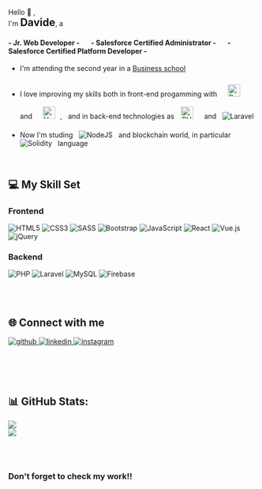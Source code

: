 Hello 👋 ,<br>
I'm <strong style="font-size: 1.5em">Davide</strong>, a<br>

#### - Jr. Web Developer - &nbsp;&nbsp;&nbsp;&nbsp;&nbsp; - Salesforce Certified Administrator - &nbsp;&nbsp;&nbsp;&nbsp;&nbsp; - Salesforce Certified Platform Developer -


- I'm attending the second year in a <u>Business school</u>

- I love improving my skills both in front-end progamming with &nbsp; <img style="margin: 10px" src="https://profilinator.rishav.dev/skills-assets/react-original-wordmark.svg" alt="React" height="25" /> &nbsp; and &nbsp; <img style="margin: 10px" src="https://profilinator.rishav.dev/skills-assets/vuejs-original-wordmark.svg" alt="Vue.js" height="25" />, &nbsp; and in back-end technologies as <img style="margin: 10px" src="https://profilinator.rishav.dev/skills-assets/php-original.svg" alt="PHP" height="25" /> &nbsp; and &nbsp; ![Laravel](https://img.shields.io/badge/laravel-%23FF2D20.svg?style=for-the-badge&logo=laravel&logoColor=white)
  

- Now I'm studing &nbsp; ![NodeJS](https://img.shields.io/badge/node.js-6DA55F?style=for-the-badge&logo=node.js&logoColor=white) &nbsp; and blockchain world, in particular &nbsp; ![Solidity](https://img.shields.io/badge/Solidity-%23363636.svg?style=for-the-badge&logo=solidity&logoColor=white) &nbsp; language

<br>  

## 💻 My Skill Set  
  
### Frontend  

![HTML5](https://img.shields.io/badge/html5-%23E34F26.svg?style=for-the-badge&logo=html5&logoColor=white) 
![CSS3](https://img.shields.io/badge/css3-%231572B6.svg?style=for-the-badge&logo=css3&logoColor=white) 
![SASS](https://img.shields.io/badge/SASS-hotpink.svg?style=for-the-badge&logo=SASS&logoColor=white) 
![Bootstrap](https://img.shields.io/badge/bootstrap-%23563D7C.svg?style=for-the-badge&logo=bootstrap&logoColor=white) 
![JavaScript](https://img.shields.io/badge/javascript-%23323330.svg?style=for-the-badge&logo=javascript&logoColor=%23F7DF1E) 
![React](https://img.shields.io/badge/react-%2320232a.svg?style=for-the-badge&logo=react&logoColor=%2361DAFB) 
![Vue.js](https://img.shields.io/badge/vuejs-%2335495e.svg?style=for-the-badge&logo=vuedotjs&logoColor=%234FC08D) 
![jQuery](https://img.shields.io/badge/jquery-%230769AD.svg?style=for-the-badge&logo=jquery&logoColor=white)

### Backend  
![PHP](https://img.shields.io/badge/php-%23777BB4.svg?style=for-the-badge&logo=php&logoColor=white) 
![Laravel](https://img.shields.io/badge/laravel-%23FF2D20.svg?style=for-the-badge&logo=laravel&logoColor=white)
![MySQL](https://img.shields.io/badge/mysql-%2300f.svg?style=for-the-badge&logo=mysql&logoColor=white) 
![Firebase](https://img.shields.io/badge/firebase-%23039BE5.svg?style=for-the-badge&logo=firebase)

<br><br>

## 🌐 Connect with me  

<a href="https://github.com/DavideDeLeonardis" target="_blank">
<img src=https://img.shields.io/badge/github-%2324292e.svg?&style=for-the-badge&logo=github&logoColor=white alt=github style="margin-bottom: 5px;" />
</a>
<a href="https://linkedin.com/in/davide-de-leonardis" target="_blank">
<img src=https://img.shields.io/badge/linkedin-%231E77B5.svg?&style=for-the-badge&logo=linkedin&logoColor=white alt=linkedin style="margin-bottom: 5px;" />
</a>
<a href="https://instagram.com/davidedeleoanrdis_" target="_blank">
<img src=https://img.shields.io/badge/instagram-%23000000.svg?&style=for-the-badge&logo=instagram&logoColor=white alt=instagram style="margin-bottom: 5px;" />
</a>  

<br><br><br>

## 📊 GitHub Stats:
![](https://github-readme-stats.vercel.app/api?username=DavideDeLeonardis&theme=dark&hide_border=false&include_all_commits=false&count_private=false)<br/>
![](https://github-readme-stats.vercel.app/api/top-langs/?username=DavideDeLeonardis&theme=dark&hide_border=false&include_all_commits=false&count_private=false&layout=compact)

<br><br>

### Don't forget to check my work!!
